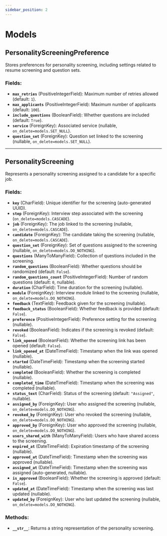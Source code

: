 ```yaml
---
sidebar_position: 2
---
```



# Models

## PersonalityScreeningPreference
Stores preferences for personality screening, including settings related to resume screening and question sets.

### Fields:
- **`max_retries`** (PositiveIntegerField): Maximum number of retries allowed (default: `1`).
- **`max_applicants`** (PositiveIntegerField): Maximum number of applicants (default: `100`).
- **`include_questions`** (BooleanField): Whether questions are included (default: `True`).
- **`service`** (ForeignKey): Associated service (nullable, `on_delete=models.SET_NULL`).
- **`question_set`** (ForeignKey): Question set linked to the screening (nullable, `on_delete=models.SET_NULL`).

---

## PersonalityScreening
Represents a personality screening assigned to a candidate for a specific job.

### Fields:
- **`key`** (CharField): Unique identifier for the screening (auto-generated UUID).
- **`step`** (ForeignKey): Interview step associated with the screening (`on_delete=models.CASCADE`).
- **`job`** (ForeignKey): The job linked to the screening (nullable, `on_delete=models.CASCADE`).
- **`candidate`** (ForeignKey): The candidate taking the screening (nullable, `on_delete=models.CASCADE`).
- **`question_set`** (ForeignKey): Set of questions assigned to the screening (nullable, `on_delete=models.DO_NOTHING`).
- **`questions`** (ManyToManyField): Collection of questions included in the screening.
- **`random_questions`** (BooleanField): Whether questions should be randomized (default: `False`).
- **`random_questions_count`** (PositiveIntegerField): Number of random questions (default: `0`, nullable).
- **`duration`** (CharField): Time duration for the screening (nullable).
- **`module`** (ForeignKey): Interview module linked to the screening (nullable, `on_delete=models.DO_NOTHING`).
- **`feedback`** (TextField): Feedback given for the screening (nullable).
- **`feedback_status`** (BooleanField): Whether feedback is provided (default: `False`).
- **`preference`** (PositiveIntegerField): Preference setting for the screening (nullable).
- **`revoked`** (BooleanField): Indicates if the screening is revoked (default: `False`).
- **`link_opened`** (BooleanField): Whether the screening link has been opened (default: `False`).
- **`link_opened_at`** (DateTimeField): Timestamp when the link was opened (nullable).
- **`started`** (DateTimeField): Timestamp when the screening started (nullable).
- **`completed`** (BooleanField): Whether the screening is completed (nullable).
- **`completed_time`** (DateTimeField): Timestamp when the screening was completed (nullable).
- **`status_text`** (CharField): Status of the screening (default: `"Assigned"`, nullable).
- **`assigned_by`** (ForeignKey): User who assigned the screening (nullable, `on_delete=models.DO_NOTHING`).
- **`revoked_by`** (ForeignKey): User who revoked the screening (nullable, `on_delete=models.DO_NOTHING`).
- **`approved_by`** (ForeignKey): User who approved the screening (nullable, `on_delete=models.DO_NOTHING`).
- **`users_shared_with`** (ManyToManyField): Users who have shared access to the screening.
- **`expired_at`** (DateTimeField): Expiration timestamp of the screening (nullable).
- **`approved_at`** (DateTimeField): Timestamp when the screening was approved (nullable).
- **`assigned_at`** (DateTimeField): Timestamp when the screening was assigned (auto-generated, nullable).
- **`is_approved`** (BooleanField): Whether the screening is approved (default: `False`).
- **`updated_at`** (DateTimeField): Timestamp when the screening was last updated (nullable).
- **`updated_by`** (ForeignKey): User who last updated the screening (nullable, `on_delete=models.DO_NOTHING`).

### Methods:
- **`__str__`**: Returns a string representation of the personality screening.
